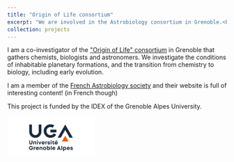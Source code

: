 ```yaml
---
title: "Origin of Life consortium"
excerpt: "We are involved in the Astrobiology consortium in Grenoble.<br/><img src='/images/logoorigine.svg' width='300' alt='Origin of Life, Grenoble'>"
collection: projects
---
```


I am a co-investigator of the ["Origin of Life" consortium](https://origin-life.univ-grenoble-alpes.fr/) in Grenoble that gathers chemists, biologists and astronomers. We investigate the conditions of inhabitable planetary formations, and the transition from chemistry to biology, including early evolution. 

I am a member of the [French Astrobiology society](https://www.exobiologie.fr/) and their website is full of interesting content! (in French though)

This project is funded by the IDEX of the Grenoble Alpes University.

<img src='/images/logo_UGA.jpg' width='200' alt='UGA logo' style='float: left; margin-right: 10px;'/>
